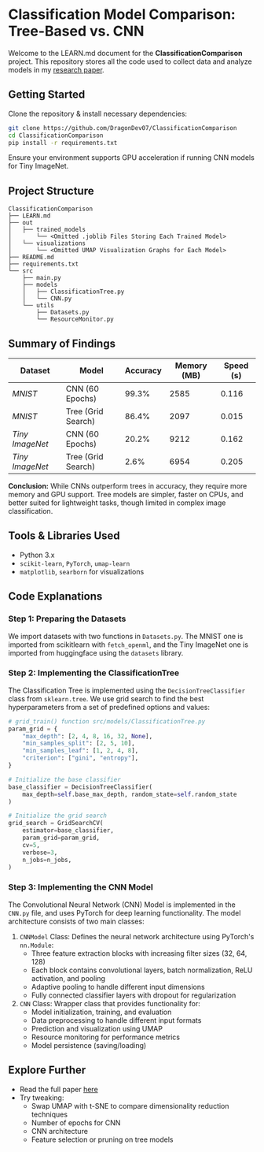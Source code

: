 # Classification Model Comparison: Tree-Based vs. CNN

Welcome to the LEARN.md document for the **ClassificationComparison** project. This repository stores all the code used to collect data and analyze models in my [research paper](https://docs.google.com/document/d/1qSowpSr17cUdiwWvmYBX6CnXUgwzHt94F3baRRZh8is/edit?usp=sharing).

## Getting Started

Clone the repository & install necessary dependencies:

```bash
git clone https://github.com/DragonDev07/ClassificationComparison
cd ClassificationComparison
pip install -r requirements.txt
```

Ensure your environment supports GPU acceleration if running CNN models for Tiny ImageNet.

## Project Structure

```text
ClassificationComparison
├── LEARN.md
├── out
│   ├── trained_models
│       └── <Omitted .joblib Files Storing Each Trained Model>
│   └── visualizations
│       └── <Omitted UMAP Visualization Graphs for Each Model>
├── README.md
├── requirements.txt
└── src
    ├── main.py
    ├── models
    │   ├── ClassificationTree.py
    │   └── CNN.py
    └── utils
        ├── Datasets.py
        └── ResourceMonitor.py
```

## Summary of Findings

| **Dataset**     | **Model**          | **Accuracy** | **Memory (MB)** | **Speed (s)** |
| --------------- | ------------------ | ------------ | --------------- | ------------- |
| _MNIST_         | CNN (60 Epochs)    | 99.3%        | 2585            | 0.116         |
| _MNIST_         | Tree (Grid Search) | 86.4%        | 2097            | 0.015         |
| _Tiny ImageNet_ | CNN (60 Epochs)    | 20.2%        | 9212            | 0.162         |
| _Tiny ImageNet_ | Tree (Grid Search) | 2.6%         | 6954            | 0.205         |

**Conclusion:** While CNNs outperform trees in accuracy, they require more memory and GPU support. Tree models are simpler, faster on CPUs, and better suited for lightweight tasks, though limited in complex image classification.

## Tools & Libraries Used

- Python 3.x
- `scikit-learn`, `PyTorch`, `umap-learn`
- `matplotlib`, `searborn` for visualizations

## Code Explanations

### Step 1: Preparing the Datasets

We import datasets with two functions in `Datasets.py`. The MNIST one is imported from scikitlearn with `fetch_openml`, and the Tiny ImageNet one is imported from huggingface using the `datasets` library.

### Step 2: Implementing the ClassificationTree

The Classification Tree is implemented using the `DecisionTreeClassifier` class from `sklearn.tree`. We use grid search to find the best hyperparameters from a set of predefined options and values:

```python
# grid_train() function src/models/ClassificationTree.py
param_grid = {
    "max_depth": [2, 4, 8, 16, 32, None],
    "min_samples_split": [2, 5, 10],
    "min_samples_leaf": [1, 2, 4, 8],
    "criterion": ["gini", "entropy"],
}

# Initialize the base classifier
base_classifier = DecisionTreeClassifier(
    max_depth=self.base_max_depth, random_state=self.random_state
)

# Initialize the grid search
grid_search = GridSearchCV(
    estimator=base_classifier,
    param_grid=param_grid,
    cv=5,
    verbose=3,
    n_jobs=n_jobs,
)
```

### Step 3: Implementing the CNN Model

The Convolutional Neural Network (CNN) Model is implemented in the `CNN.py` file, and uses PyTorch for deep learning functionality. The model architecture consists of two main classes:

1. `CNNModel` Class: Defines the neural network architecture using PyTorch's `nn.Module`:
   - Three feature extraction blocks with increasing filter sizes (32, 64, 128)
   - Each block contains convolutional layers, batch normalization, ReLU activation, and pooling
   - Adaptive pooling to handle different input dimensions
   - Fully connected classifier layers with dropout for regularization
2. `CNN` Class: Wrapper class that provides functionality for:
   - Model initialization, training, and evaluation
   - Data preprocessing to handle different input formats
   - Prediction and visualization using UMAP
   - Resource monitoring for performance metrics
   - Model persistence (saving/loading)

## Explore Further

- Read the full paper [here](https://docs.google.com/document/d/1qSowpSr17cUdiwWvmYBX6CnXUgwzHt94F3baRRZh8is/edit?usp=sharing)
- Try tweaking:
  - Swap UMAP with t-SNE to compare dimensionality reduction techniques
  - Number of epochs for CNN
  - CNN architecture
  - Feature selection or pruning on tree models
